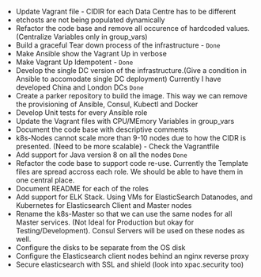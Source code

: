 - Update Vagrant file - CIDIR for each Data Centre has to be different
- etchosts are not being populated dynamically
- Refactor the code base and remove all occurence of hardcoded values. (Centralize Variables only in group_vars)
- Build a graceful Tear down process of the infrastructure - `Done`
- Make Ansible show the Vagrant Up in verbose
- Make Vagrant Up Idempotent - `Done`
- Develop the single DC version of the infrastructure.(Give a condition in Ansible to accomodate single DC deployment) Currently I have developed China and London DCs `Done`
- Create a parker repository to build the image. This way we can remove the provisioning of Ansible, Consul, Kubectl and Docker
- Develop Unit tests for every Ansible role
- Update the Vagrant files with CPU/MEmory Variables in group_vars
- Document the code base with descriptive comments
- k8s-Nodes cannot scale more than 9-10 nodes due to how the CIDR is presented. (Need to be more scalable) - Check the Vagrantfile
- Add support for Java version 8 on all the nodes `Done`
- Refactor the code base to support code re-use. Currently the Template files are spread accross each role. We should be able to have them in one central place.
- Document README for each of the roles
- Add support for ELK Stack. Using VMs for ElasticSearch Datanodes, and Kubernetes for Elasticsearch Client and Master nodes
- Rename the k8s-Master so that we can use the same nodes for all Master services. (Not Ideal for Production but okay for Testing/Development). Consul Servers will be used on these nodes as well.
- Configure the disks to be separate from the OS disk
- Configure the Elasticsearch client nodes behind an nginx reverse proxy
- Secure elasticsearch with SSL and shield (look into  xpac.security too)
